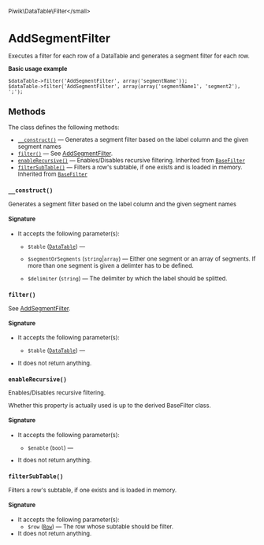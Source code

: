 <small>Piwik\DataTable\Filter\</small>

AddSegmentFilter
================

Executes a filter for each row of a DataTable and generates a segment filter for each row.

**Basic usage example**

    $dataTable->filter('AddSegmentFilter', array('segmentName'));
    $dataTable->filter('AddSegmentFilter', array(array('segmentName1', 'segment2'), ';');

Methods
-------

The class defines the following methods:

- [`__construct()`](#__construct) &mdash; Generates a segment filter based on the label column and the given segment names
- [`filter()`](#filter) &mdash; See [AddSegmentFilter](/api-reference/Piwik/DataTable/Filter/AddSegmentFilter).
- [`enableRecursive()`](#enablerecursive) &mdash; Enables/Disables recursive filtering. Inherited from [`BaseFilter`](../../../Piwik/DataTable/BaseFilter.md)
- [`filterSubTable()`](#filtersubtable) &mdash; Filters a row's subtable, if one exists and is loaded in memory. Inherited from [`BaseFilter`](../../../Piwik/DataTable/BaseFilter.md)

<a name="__construct" id="__construct"></a>
<a name="__construct" id="__construct"></a>
### `__construct()`

Generates a segment filter based on the label column and the given segment names

#### Signature

-  It accepts the following parameter(s):
    - `$table` ([`DataTable`](../../../Piwik/DataTable.md)) &mdash;
      
    - `$segmentOrSegments` (`string`|`array`) &mdash;
       Either one segment or an array of segments. If more than one segment is given a delimter has to be defined.
    - `$delimiter` (`string`) &mdash;
       The delimiter by which the label should be splitted.

<a name="filter" id="filter"></a>
<a name="filter" id="filter"></a>
### `filter()`

See [AddSegmentFilter](/api-reference/Piwik/DataTable/Filter/AddSegmentFilter).

#### Signature

-  It accepts the following parameter(s):
    - `$table` ([`DataTable`](../../../Piwik/DataTable.md)) &mdash;
      
- It does not return anything.

<a name="enablerecursive" id="enablerecursive"></a>
<a name="enableRecursive" id="enableRecursive"></a>
### `enableRecursive()`

Enables/Disables recursive filtering.

Whether this property is actually used
is up to the derived BaseFilter class.

#### Signature

-  It accepts the following parameter(s):
    - `$enable` (`bool`) &mdash;
      
- It does not return anything.

<a name="filtersubtable" id="filtersubtable"></a>
<a name="filterSubTable" id="filterSubTable"></a>
### `filterSubTable()`

Filters a row's subtable, if one exists and is loaded in memory.

#### Signature

-  It accepts the following parameter(s):
    - `$row` ([`Row`](../../../Piwik/DataTable/Row.md)) &mdash;
       The row whose subtable should be filter.
- It does not return anything.

